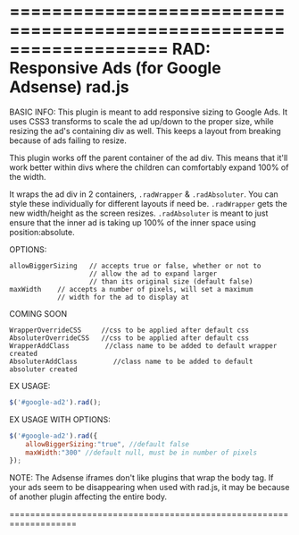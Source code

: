 ===================================================================
RAD: Responsive Ads (for Google Adsense)
rad.js
===================================================================

BASIC INFO:
This plugin is meant to add responsive sizing to Google Ads.
It uses CSS3 transforms to scale the ad up/down to the proper size,
while resizing the ad's containing div as well.
This keeps a layout from breaking because of ads failing to resize.

This plugin works off the parent container of the ad div.
This means that it'll work better within divs where the children 
can comfortably expand 100% of the width.

It wraps the ad div in 2 containers, `.radWrapper` & `.radAbsoluter`.
You can style these individually for different layouts if need be.
`.radWrapper` gets the new width/height as the screen resizes.
`.radAbsoluter` is meant to just ensure that the inner ad is taking
up 100% of the inner space using position:absolute.

OPTIONS:
```
allowBiggerSizing   // accepts true or false, whether or not to 
                    // allow the ad to expand larger 
                    // than its original size (default false)
maxWidth    // accepts a number of pixels, will set a maximum 
            // width for the ad to display at
```

COMING SOON
```
WrapperOverrideCSS     //css to be applied after default css
AbsoluterOverrideCSS   //css to be applied after default css
WrapperAddClass         //class name to be added to default wrapper created
AbsoluterAddClass         //class name to be added to default absoluter created
```

EX USAGE:
```javascript
$('#google-ad2').rad();
```
EX USAGE WITH OPTIONS:
```javascript
$('#google-ad2').rad({
    allowBiggerSizing:"true", //default false
    maxWidth:"300" //default null, must be in number of pixels
});
```
NOTE:
The Adsense iframes don't like plugins that wrap the body tag.
If your ads seem to be disappearing when used with rad.js, it may
be because of another plugin affecting the entire body.


===================================================================
